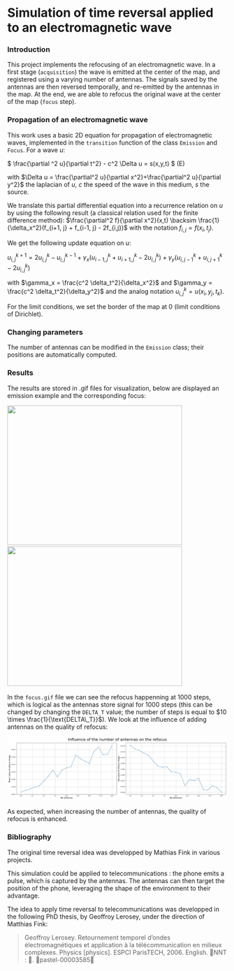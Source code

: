 # Simulation of time reversal applied to an electromagnetic wave

### Introduction 

This project implements the refocusing of an electromagnetic wave. In a first stage (`acquisition`) the wave is emitted at the center of the map, and registered using a varying number of antennas. The signals saved by the antennas are then reversed temporally, and re-emitted by the antennas in the map. At the end, we are able to refocus the original wave at the center of the map (`focus` step).


### Propagation of an electromagnetic wave
This work uses a basic 2D equation for propagation of electromagnetic waves, implemented in the `transition` function of the class `Emission` and `Focus`. For a wave $`u`$:

$`
\frac{\partial ^2 u}{\partial t^2} - c^2 \Delta u = s(x,y,t)
`$ (E)

with $`\Delta u = \frac{\partial^2 u}{\partial x^2}+\frac{\partial^2 u}{\partial y^2}`$ the laplacian of $`u`$, $`c`$ the speed of the wave in this medium, $`s`$ the source. 

We translate this partial differential equation into a recurrence relation on $`u`$ by using the following result (a classical relation used for the finite difference method): 
$`\frac{\partial^2 f}{\partial x^2}(x,t) \backsim \frac{1}{\delta_x^2}(f_{i+1, j} + f_{i-1, j} - 2f_{i,j})`$ with the notation $`f_{i,j} = f(x_i, t_j)`$. 

We get the following update equation on $`u`$:

$`
u_{i,j}^{k+1} = 2u_{i,j}^{k} - u_{i,j}^{k-1} + \gamma_x(u_{i-1,j}^k + u_{i+1,j}^k - 2 u_{i,j}^k) + \gamma_y (u_{i,j-1}^k + u_{i,j+1}^k - 2u_{i,j}^k)
`$

with $`\gamma_x = \frac{c^2 \delta_t^2}{\delta_x^2}`$ and $`\gamma_y = \frac{c^2 \delta_t^2}{\delta_y^2}`$ and the analog notation $`u_{i,j}^k = u(x_i, y_j, t_k)`$.

For the limit conditions, we set the border of the map at 0 (limit conditions of Dirichlet).

### Changing parameters

The number of antennas can be modified in the `Emission` class; their positions are automatically computed.


### Results

The results are stored in .gif files for visualization, below are displayed an emission example and the corresponding focus:

<img src="https://github.com/nastassiatardy/time-reversal/blob/main/emission.gif" width="400" height="320" /> <img src="https://github.com/nastassiatardy/time-reversal/blob/main/focus.gif" width="400" height="320" />

In the `focus.gif` file we can see the refocus happenning at 1000 steps, which is logical as the antennas store signal for 1000 steps (this can be changed by changing the `DELTA_T` value; the number of steps is equal to $`10 \times \frac{1}{\text{DELTA\_T}}`$).
We look at the influence of adding antennas on the quality of refocus:

![My Image](https://github.com/nastassiatardy/time-reversal/blob/main/mean_std.png)

As expected, when increasing the number of antennas, the quality of refocus is enhanced.

### Bibliography

The original time reversal idea was developped by Mathias Fink in various projects.

This simulation could be applied to telecommunications : the phone emits a pulse, which is captured by the antennas. The antennas can then target the position of the phone, leveraging the shape of the environment to their advantage. 

The idea to apply time reversal to telecommunications was developped in the following PhD thesis, by Geoffroy Lerosey, under the direction of Matthias Fink:

> Geoffroy Lerosey. Retournement temporel d’ondes électromagnétiques et application à la télécommunication en milieux complexes. Physics [physics]. ESPCI ParisTECH, 2006. English. ￿NNT : ￿. ￿pastel-00003585￿

